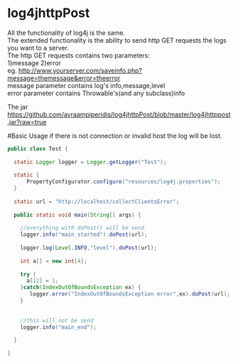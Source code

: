 # log4jhttpPost

All the functionality of log4j is the same.<br>
The extended functionality is the ability to send http GET requests the logs you want to a server.<br>
The http GET requests contains two parameters:<br>
1)message 2)error <br>
eg.  http://www.yourserver.com/saveinfo.php?message=themessage&error=theerror <br>
message parameter contains log's info,message,level<br>
error parameter contains Throwable's(and any subclass)info<br>

The jar https://github.com/avraampiperidis/log4jhttpPost/blob/master/log4jhttppost.jar?raw=true 

#Basic Usage
if there is not connection or invalid host the log will be lost.<br>
```java
public class Test {
  
  static Logger logger = Logger.getLogger("Test");
  
  static {
      PropertyConfigurator.configure("resources/log4j.properties");
  }
  
  static url = "http://localhost/collectClientsError";
  
  public static void main(String[] args) {
    
    //everything with doPost() will be send
    logger.info("main_started").doPost(url);
    
    logger.log(Level.INFO,"level").doPost(url);
    
    int a[] = new int[4];
    
    try {
      a[12] = 1;
    }catch(IndexOutOfBoundsException ex) {
       logger.error("IndexOutOfBoundsException error",ex).doPost(url);
    }
    
    
    //this will not be send
    logger.info("main_end");
  
  }

}
```





